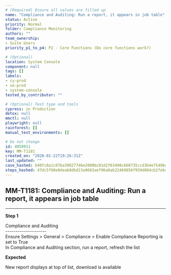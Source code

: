 ```yaml
---
# (Required) Ensure all values are filled up
name: "Compliance and Auditing: Run a report, it appears in job table"
status: Active
priority: Normal
folder: Compliance Monitoring
authors: ""
team_ownership: 
- Suite Users
priority_p1_to_p4: P2 - Core Functions (Do core functions work?)

# (Optional)
location: System Console
component: null
tags: []
labels: 
- cy-prod
- se-prod
- system-console
tested_by_contributor: ""

# (Optional) Test type and tools
cypress: in Production
detox: null
mmctl: null
playwright: null
rainforest: []
manual_test_environments: []

# Do not change
id: 4058911
key: MM-T1181
created_on: "2020-01-22T19:26:31Z"
last_updated: ""
case_hashed: b40fc8a1c07ba39827746e2009bc01d2f63498c660735ccd3b4e75496c31041af6c2934ac8c3aa8eb3b047da7c00f542
steps_hashed: 47dc5f68e0deab8dbd23a9663aef96a6ab22460856f959d884cb2feb4a12f3276ca0b49f1d5ca4d91a3679c2fae02261
---
```


<!-- (Auto-generated) Based on frontmatter's "key" and "name" -->

## MM-T1181: Compliance and Auditing: Run a report, it appears in job table

---

**Step 1**

Compliance and Auditing\
\--------------------\
Ensure Settings > General > Compliance > Enable Compliance Reporting is set to True\
In Compliance and Auditing section, run a report, refresh the list

**Expected**

New report displays at top of list, download is available
